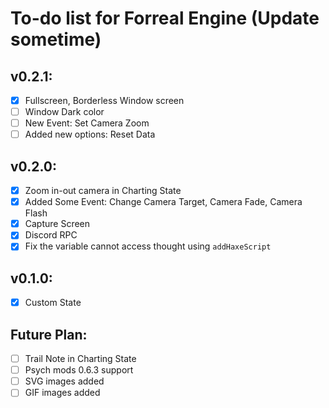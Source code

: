 # To-do list for Forreal Engine (Update sometime)
## v0.2.1:
- [X] Fullscreen, Borderless Window screen
- [ ] Window Dark color
- [ ] New Event: Set Camera Zoom
- [ ] Added new options: Reset Data

## v0.2.0:
- [X] Zoom in-out camera in Charting State
- [X] Added Some Event: Change Camera Target, Camera Fade, Camera Flash
- [X] Capture Screen
- [X] Discord RPC
- [X] Fix the variable cannot access thought using `addHaxeScript`

## v0.1.0:
- [X] Custom State

## Future Plan:
- [ ] Trail Note in Charting State
- [ ] Psych mods 0.6.3 support
- [ ] SVG images added
- [ ] GIF images added